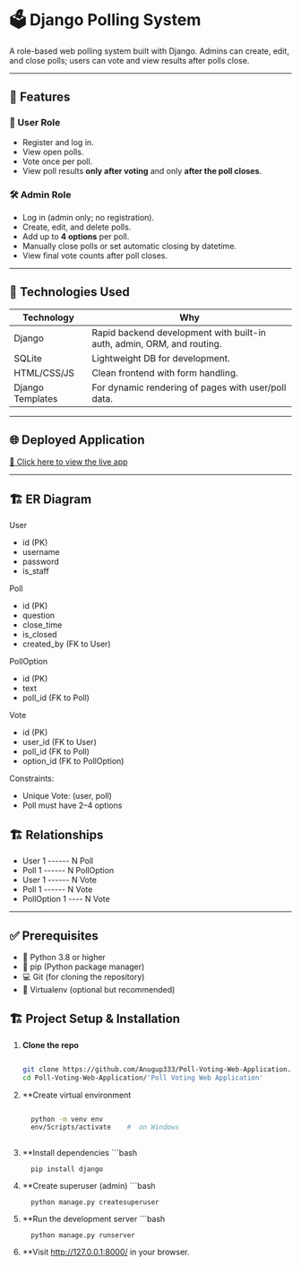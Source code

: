 # 🗳️ Django Polling System

A role-based web polling system built with Django. Admins can create, edit, and close polls; users can vote and view results after polls close.

---

## 🚀 Features

### 👤 User Role
- Register and log in.
- View open polls.
- Vote once per poll.
- View poll results **only after voting** and only **after the poll closes**.

### 🛠️ Admin Role
- Log in (admin only; no registration).
- Create, edit, and delete polls.
- Add up to **4 options** per poll.
- Manually close polls or set automatic closing by datetime.
- View final vote counts after poll closes.
  
---

## 🧰 Technologies Used

| Technology | Why |
|------------|-----|
| Django     | Rapid backend development with built-in auth, admin, ORM, and routing. |
| SQLite     | Lightweight DB for development. |
| HTML/CSS/JS   | Clean frontend with form handling. |
| Django Templates | For dynamic rendering of pages with user/poll data. |

---

## 🌐 Deployed Application

<a href="https://anugup333.pythonanywhere.com/" target="_blank">🔗 Click here to view the live app</a>

---

## 🏗️ ER Diagram

User
- id (PK)
- username
- password
- is_staff

Poll
- id (PK)
- question
- close_time
- is_closed
- created_by (FK to User)

PollOption
- id (PK)
- text
- poll_id (FK to Poll)

Vote
- id (PK)
- user_id (FK to User)
- poll_id (FK to Poll)
- option_id (FK to PollOption)

Constraints:
- Unique Vote: (user, poll)
- Poll must have 2–4 options


## 🏗️ Relationships

- User     1 ------ N   Poll
- Poll     1 ------ N   PollOption
- User     1 ------ N   Vote
- Poll     1 ------ N   Vote
- PollOption 1 ---- N   Vote



---

## ✅  Prerequisites

- 🐍 Python 3.8 or higher
- 🧪 pip (Python package manager)
- 💻 Git (for cloning the repository)
- 🧱 Virtualenv (optional but recommended)

## 🏗️ Project Setup & Installation

1. **Clone the repo**
   ```bash
   
   git clone https://github.com/Anugup333/Poll-Voting-Web-Application.git
   cd Poll-Voting-Web-Application/'Poll Voting Web Application'

2. **Create virtual environment
    ```bash

      python -m venv env
      env/Scripts/activate    #  on Windows
  
3. **Install dependencies
       ```bash

         pip install django

4. **Create superuser (admin)
       ```bash

         python manage.py createsuperuser

5. **Run the development server
       ```bash

         python manage.py runserver

6. **Visit http://127.0.0.1:8000/ in your browser.











    

